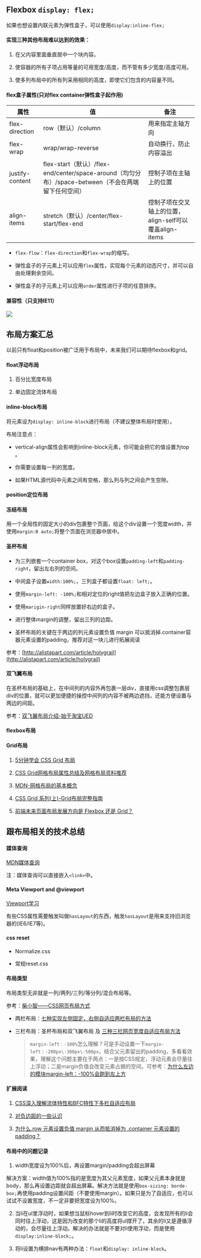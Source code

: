 ## Flexbox `display: flex;`

如果也想设置内联元素为弹性盒子，可以使用`display:inline-flex;`

#### 实现三种其他布局难以达到的效果：
1. 在父内容里面垂直居中一个块内容。

2. 使容器的所有子项占用等量的可用宽度/高度，而不管有多少宽度/高度可用。

3. 使多列布局中的所有列采用相同的高度，即使它们包含的内容量不同。

#### flex盒子属性(只对flex container弹性盒子起作用)

属性 | 值 | 备注
---- |-----| ----
flex-direction|row（默认）/column|用来指定主轴方向
flex-wrap|wrap/wrap-reverse|自动换行，防止内容溢出
justify-content|flex-start（默认）/flex-end/center/space-around（均匀分布）/space-between（不会在两端留下任何空间）|控制子项在主轴上的位置
align-items|stretch（默认）/center/flex-start/flex-end|控制子项在交叉轴上的位置，align-self可以覆盖align-items

* `flex-flow`：`flex-direction`和`flex-wrap`的缩写。

* 弹性盒子的子元素上可以应用`flex`属性，实现每个元素的动态尺寸，并可以自由处理剩余空间。

* 弹性盒子的子元素上可以应用`order`属性进行子项的任意排序。

#### 兼容性（只支持IE11）

![](imgs/flex兼容性.jpg)

## 布局方案汇总

以前只有float和position被广泛用于布局中，未来我们可以期待flexbox和grid。

#### float浮动布局

1. 百分比宽度布局

2. 单边固定流体布局

#### inline-block布局

将元素设为`display: inline-block`进行布局（不建议整体布局时使用）。

布局注意点：

* vertical-align属性会影响到inline-block元素，你可能会把它的值设置为top 。

* 你需要设置每一列的宽度。

* 如果HTML源代码中元素之间有空格，那么列与列之间会产生空隙。

#### position定位布局

#### 冻结布局

用一个全局性的固定大小的div包裹整个页面，给这个div设置一个宽度width，并使用`margin:0 auto;`将整个页面在浏览器中居中。

#### 圣杯布局

* 为三列嵌套一个container box，对这个box设置`padding-left`和`padding-right`，留出左右列的空间。

* 中间盒子设置`width:100%;`，三列盒子都设置`float: left;`。

* 使用`margin-left: -100%;`和相对定位的right值把左边盒子放入正确的位置。

* 使用`marigin-right`同样放置好右边的盒子。

* 进行整体margin的调整，留出三列的边距。

* 圣杯布局的关键在于两边的列元素设置负值 margin 可以抵消掉.container容器元素设置的padding，推荐对这一块儿进行拓展阅读

参考：[http://alistapart.com/article/holygrail](http://alistapart.com/article/holygrail)

#### 双飞翼布局

在圣杯布局的基础上，在中间列的内容外再包裹一层div，直接用css调整包裹层div的位置，就可以更加便捷的操控中间列的内容不被两边遮挡，还能方便设置与两边的间距。

参考：[双飞翼布局介绍-始于淘宝UED](http://www.imooc.com/wenda/detail/254035)

#### flexbox布局

#### Grid布局

1. [5分钟学会 CSS Grid 布局](http://www.css88.com/archives/8506)

2. [CSS Grid网格布局属性总结及网格布局资料推荐](https://www.jianshu.com/p/620174de3d25)

3. [MDN-网格布局的基本概念](https://developer.mozilla.org/zh-CN/docs/Web/CSS/CSS_Grid_Layout/Basic_Concepts_of_Grid_Layout)

4. [CSS Grid 系列(上)-Grid布局完整指南](https://segmentfault.com/a/1190000012889793)

5. [前端未来页面布局发展方向是 Flexbox 还是 Grid？](https://www.zhihu.com/question/28691822)

## 跟布局相关的技术总结

#### 媒体查询

[MDN媒体查询](https://developer.mozilla.org/en-US/docs/Web/CSS/Media_Queries/Using_media_queries)

注：媒体查询可以直接嵌入`<link>`中。

#### Meta Viewport and @viewport

[Viewport学习](https://dev.opera.com/articles/an-introduction-to-meta-viewport-and-viewport)

有些CSS属性需要触发叫做`hasLayout`的东西，触发`hasLayout`是用来支持旧浏览器的(IE6/IE7等)。

#### css reset

* Normalize.css

* 常规reset.css

#### 布局类型

布局类型无非就是一列/两列/三列/等分列/混合布局等。

参考：[柴小智——CSS网页布局方式](http://www.cnblogs.com/chaixiaozhi/p/8486647.html)

* 两栏布局：[七种实现左侧固定，右侧自适应两栏布局的方法](https://segmentfault.com/a/1190000010698609)

* 三栏布局：圣杯布局和双飞翼布局 及 [三种三栏网页宽度自适应布局方法](http://www.zhangxinxu.com/wordpress/2009/11/%E6%88%91%E7%86%9F%E7%9F%A5%E7%9A%84%E4%B8%89%E7%A7%8D%E4%B8%89%E6%A0%8F%E7%BD%91%E9%A1%B5%E5%AE%BD%E5%BA%A6%E8%87%AA%E9%80%82%E5%BA%94%E5%B8%83%E5%B1%80%E6%96%B9%E6%B3%95/)

  > `margin-left：-100%`怎么理解？可是手动设置一下`margin-left：-200px\-300px\-500px`，结合父元素留出的padding，多看看效果，理解这个问题主要在于两点：一是按CSS规定，浮动元素会尽量往上浮动；二是margin负值会改变元素占据的空间。可参考：[为什么左边的模块margin-left：-100%会跑到左上方](https://segmentfault.com/q/1010000010910574/a-1020000010911652)

#### 扩展阅读

1. [CSS深入理解流体特性和BFC特性下多栏自适应布局](http://www.zhangxinxu.com/wordpress/2015/02/css-deep-understand-flow-bfc-column-two-auto-layout/)

2. [对负边距的一些认识](https://blog.csdn.net/qq_34881462/article/details/53433633)

3. [为什么.row 元素设置负值 margin 从而抵消掉为 .container 元素设置的 padding？](https://www.zhihu.com/question/28044848)

#### 布局中的问题记录

1. width宽度设为100%后，再设置margin/padding会超出屏幕

解决方案：width值为100%指的是宽度为其父元素宽度，如果父元素本身就是body，那么再设置边距就会超出屏幕。解决方法就是使用`box-sizing: borde-box;`再使用padding设置间距（不要使用margin）。如果只是为了自适应，也可以试试不设置宽度，不一定非要把宽度设为100%。

2. 当li在ul里浮动时，如果想当鼠标hover到li时改变它的高度，会发现所有的li会同时往上浮动，这是因为改变的那个li的高度将ul撑开了，其余的li又是遵循浮动的，会尽量往上浮动。解决的办法就是不要对li使用浮动，而是使用`display:inline-block;`。

3. 将li设置为横排nav有两种办法：`float`和`display: inline-block`。